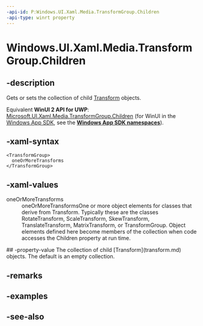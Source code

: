 ```yaml
---
-api-id: P:Windows.UI.Xaml.Media.TransformGroup.Children
-api-type: winrt property
---
```


<!-- Property syntax
public Windows.UI.Xaml.Media.TransformCollection Children { get;  set; }
-->

# Windows.UI.Xaml.Media.TransformGroup.Children

## -description
Gets or sets the collection of child [Transform](transform.md) objects.

Equivalent **WinUI 2 API for UWP**: [Microsoft.UI.Xaml.Media.TransformGroup.Children](/windows/winui/api/microsoft.ui.xaml.media.transformgroup.children) (for WinUI in the [Windows App SDK](/windows/apps/windows-app-sdk/), see the **[Windows App SDK namespaces](/windows/windows-app-sdk/api/winrt/)**).

## -xaml-syntax
```xaml
<TransformGroup>
  oneOrMoreTransforms
</TransformGroup>
```


## -xaml-values
<dl><dt>oneOrMoreTransforms</dt><dd>oneOrMoreTransformsOne or more object elements for classes that derive from Transform. Typically these are the classes RotateTransform, ScaleTransform, SkewTransform, TranslateTransform, MatrixTransform, or TransformGroup. Object elements defined here become members of the collection when code accesses the Children property at run time.</dd>
</dl>
## -property-value
The collection of child [Transform](transform.md) objects. The default is an empty collection.

## -remarks

## -examples

## -see-also
